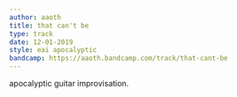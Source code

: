 ```yaml
---
author: aaoth
title: that can't be
type: track
date: 12-01-2019
style: eai apocalyptic
bandcamp: https://aaoth.bandcamp.com/track/that-cant-be
---
```


apocalyptic guitar improvisation.
